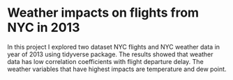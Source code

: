 # Weather impacts on flights from NYC in 2013
In this project I explored two dataset NYC flights and NYC weather data in year of 2013 using tidyverse package. The results showed that weather data has low correlation coefficients with flight departure delay. The weather variables that have highest impacts are temperature and dew point.

